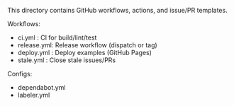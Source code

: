 This directory contains GitHub workflows, actions, and issue/PR templates.

Workflows:

- ci.yml : CI for build/lint/test
- release.yml: Release workflow (dispatch or tag)
- deploy.yml : Deploy examples (GitHub Pages)
- stale.yml : Close stale issues/PRs

Configs:

- dependabot.yml
- labeler.yml
